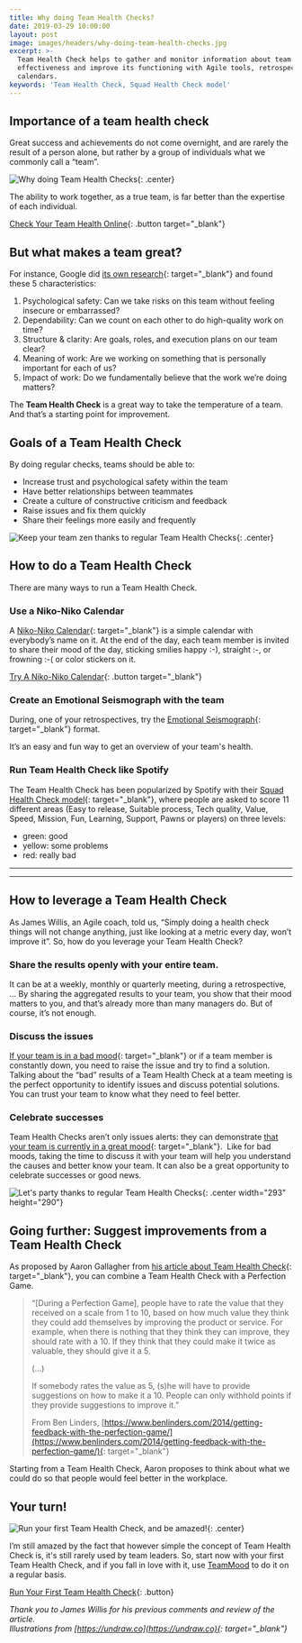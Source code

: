 ```yaml
---
title: Why doing Team Health Checks?
date: 2019-03-29 10:00:00
layout: post
image: images/headers/why-doing-team-health-checks.jpg
excerpt: >-
  Team Health Check helps to gather and monitor information about team
  effectiveness and improve its functioning with Agile tools, retrospective, and
  calendars.
keywords: 'Team Health Check, Squad Health Check model'
---
```


## Importance of a team health check

Great success and achievements do not come overnight, and are rarely the result of a person alone, but rather by a group of individuals what we commonly call a “team”.

![Why doing Team Health Checks](/uploads/proverb-1.png "Why doing Team Health Checks"){: .center}

The ability to work together, as a true team, is far better than the expertise of each individual.

[Check Your Team Health Online](https://www.teammood.com/){: .button target="_blank"}

## But what makes a team great?

For instance, Google did [its own research](https://rework.withgoogle.com/blog/five-keys-to-a-successful-google-team/){: target="_blank"} and found these 5 characteristics:

1. Psychological safety: Can we take risks on this team without feeling insecure or embarrassed?
2. Dependability: Can we count on each other to do high-quality work on time?
3. Structure & clarity: Are goals, roles, and execution plans on our team clear?
4. Meaning of work: Are we working on something that is personally important for each of us?
5. Impact of work: Do we fundamentally believe that the work we’re doing matters?

The **Team Health Check** is a great way to take the temperature of a team. And that’s a starting point for improvement.

## Goals of a Team Health Check

By doing regular checks, teams should be able to:

* Increase trust and psychological safety within the team
* Have better relationships between teammates
* Create a culture of constructive criticism and feedback
* Raise issues and fix them quickly
* Share their feelings more easily and frequently

![Keep your team zen thanks to regular Team Health Checks](/uploads/meditation-1.png "Keep your team zen thanks to regular Team Health Checks"){: .center}

## How to do a Team Health Check

There are many ways to run a Team Health Check.

### Use a Niko-Niko Calendar

A [Niko-Niko Calendar](https://blog.teammood.com/2018/07/24/evaluating-your-teams-health-with-the-niko-niko-calendar.html){: target="_blank"} is a simple calendar with everybody’s name on it. At the end of the day, each team member is invited to share their mood of the day, sticking smilies happy :-), straight :-, or frowning :-( or color stickers on it.

[Try A Niko-Niko Calendar](https://www.teammood.com/en/Niko-Niko){: .button target="_blank"}

### Create an Emotional Seismograph with the team

During, one of your retrospectives, try the [Emotional Seismograph](https://blog.teammood.com/2018/10/30/the-emotional-seismograph-a-fun-and-effective-retrospective-format.html){: target="_blank"} format.

It’s an easy and fun way to get an overview of your team's health.

### Run Team Health Check like Spotify

The Team Health Check has been popularized by Spotify with their [Squad Health Check model](https://engineering.atspotify.com/squad-health-check-model/){: target="_blank"}, where people are asked to score 11 different areas (Easy to release, Suitable process, Tech quality, Value, Speed, Mission, Fun, Learning, Support, Pawns or players) on three levels:

* green: good
* yellow: some problems
* red: really bad

<hr/>
<div class="wishpond-campaign" data-wishpond-id="2520447" data-wishpond-href="https://embedded.wishpondpages.com/lp/2520447/"></div>
<hr/>

## How to leverage a Team Health Check

As James Willis, an Agile coach, told us, “Simply doing a health check things will not change anything, just like looking at a metric every day, won’t improve it”. So, how do you leverage your Team Health Check?

### Share the results openly with your entire team.

It can be at a weekly, monthly or quarterly meeting, during a retrospective, … By sharing the aggregated results to your team, you show that their mood matters to you, and that’s already more than many managers do. But of course, it’s not enough.

### Discuss the issues

[If your team is in a bad mood](https://blog.teammood.com/2018/05/16/your-team-is-in-a-bad-mood-heres-what-you-need-to-do.html){: target="_blank"} or if a team member is constantly down, you need to raise the issue and try to find a solution. Talking about the “bad” results of a Team Health Check at a team meeting is the perfect opportunity to identify issues and discuss potential solutions. You can trust your team to know what they need to feel better.

### Celebrate successes

Team Health Checks aren’t only issues alerts: they can demonstrate [that your team is currently in a great mood](https://blog.teammood.com/2018/06/12/how-to-leverage-your-teams-good-mood.html){: target="_blank"}. &nbsp;Like for bad moods, taking the time to discuss it with your team will help you understand the causes and better know your team. It can also be a great opportunity to celebrate successes or good news.

![Let's party thanks to regular Team Health Checks](/uploads/team-health-check-party.png "Let's party thanks to regular Team Health Checks"){: .center width="293" height="290"}

## Going further: Suggest improvements from a Team Health Check

As proposed by Aaron Gallagher from [his article about Team Health Check](https://www.linkedin.com/pulse/team-temp-aka-health-check-aaron-gallagher/){: target="_blank"}, you can combine a Team Health Check with a Perfection Game.

> “\[During a Perfection Game\], people have to rate the value that they received on a scale from 1 to 10, based on how much value they think they could add themselves by improving the product or service. For example, when there is nothing that they think they can improve, they should rate with a 10. If they think that they could make it twice as valuable, they should give it a 5.
>
>
> (…)
>
>
> If somebody rates the value as 5, (s)he will have to provide suggestions on how to make it a 10. People can only withhold points if they provide suggestions to improve it.”
>
>
> From Ben Linders, [https://www.benlinders.com/2014/getting-feedback-with-the-perfection-game/](https://www.benlinders.com/2014/getting-feedback-with-the-perfection-game/){: target="_blank"}

Starting from a Team Health Check, Aaron proposes to think about what we could do so that people would feel better in the workplace.

## Your turn\!

![Run your first Team Health Check, and be amazed!](/uploads/dance-the-music-1.png "Run your first Team Health Check, and be amazed!"){: .center}

I’m still amazed by the fact that however simple the concept of Team Health Check is, it's still rarely used by team leaders. So, start now with your first Team Health Check, and if you fall in love with it, use [TeamMood](https://www.teammood.com/en/continuous-improvement/) to do it on a regular basis.

[Run Your First Team Health Check](https://www.teammood.com/en/continuous-improvement/){: .button}

*Thank you to James Willis for his previous comments and review of the article.<br>Illustrations from&nbsp;[https://undraw.co](https://undraw.co){: target="_blank"}*